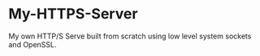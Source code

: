 # My-HTTPS-Server
My own HTTP/S Serve built from scratch using low level system sockets and OpenSSL.
